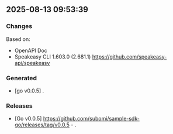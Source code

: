 

## 2025-08-13 09:53:39
### Changes
Based on:
- OpenAPI Doc  
- Speakeasy CLI 1.603.0 (2.681.1) https://github.com/speakeasy-api/speakeasy
### Generated
- [go v0.0.5] .
### Releases
- [Go v0.0.5] https://github.com/subomi/sample-sdk-go/releases/tag/v0.0.5 - .